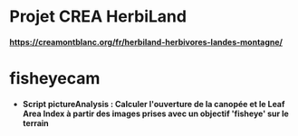 # Projet CREA HerbiLand
#### https://creamontblanc.org/fr/herbiland-herbivores-landes-montagne/
# fisheyecam

+ #### Script pictureAnalysis : Calculer l'ouverture de la canopée et le Leaf Area Index à partir des images prises avec un objectif 'fisheye' sur le terrain

